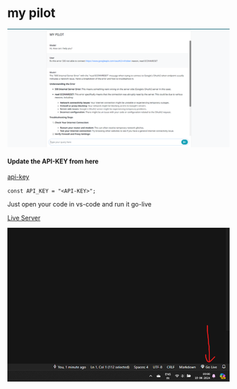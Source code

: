 # my pilot

![home page](my-pilot.png)

#### Update the API-KEY from here 
[api-key](https://aistudio.google.com/app/apikey)

`const API_KEY = "<API-KEY>";`

Just open your code in vs-code and run it go-live

[Live Server](https://marketplace.visualstudio.com/items?itemName=ritwickdey.LiveServer)

![GoLive](live.png) 